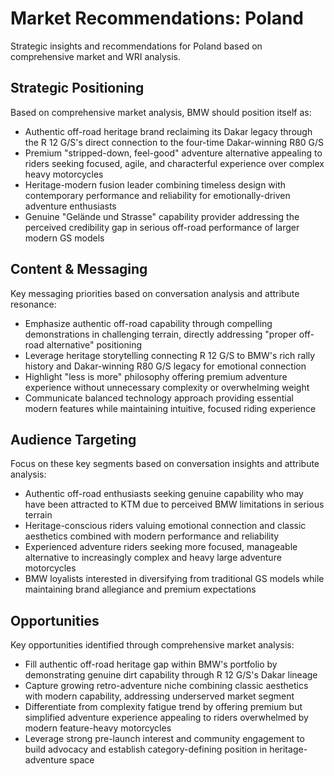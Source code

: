# Market Recommendations: Poland

Strategic insights and recommendations for Poland based on comprehensive market and WRI analysis.

## Strategic Positioning
Based on comprehensive market analysis, BMW should position itself as:
- Authentic off-road heritage brand reclaiming its Dakar legacy through the R 12 G/S's direct connection to the four-time Dakar-winning R80 G/S
- Premium "stripped-down, feel-good" adventure alternative appealing to riders seeking focused, agile, and characterful experience over complex heavy motorcycles
- Heritage-modern fusion leader combining timeless design with contemporary performance and reliability for emotionally-driven adventure enthusiasts
- Genuine "Gelände und Strasse" capability provider addressing the perceived credibility gap in serious off-road performance of larger modern GS models

## Content & Messaging
Key messaging priorities based on conversation analysis and attribute resonance:
- Emphasize authentic off-road capability through compelling demonstrations in challenging terrain, directly addressing "proper off-road alternative" positioning
- Leverage heritage storytelling connecting R 12 G/S to BMW's rich rally history and Dakar-winning R80 G/S legacy for emotional connection
- Highlight "less is more" philosophy offering premium adventure experience without unnecessary complexity or overwhelming weight
- Communicate balanced technology approach providing essential modern features while maintaining intuitive, focused riding experience

## Audience Targeting
Focus on these key segments based on conversation insights and attribute analysis:
- Authentic off-road enthusiasts seeking genuine capability who may have been attracted to KTM due to perceived BMW limitations in serious terrain
- Heritage-conscious riders valuing emotional connection and classic aesthetics combined with modern performance and reliability
- Experienced adventure riders seeking more focused, manageable alternative to increasingly complex and heavy large adventure motorcycles
- BMW loyalists interested in diversifying from traditional GS models while maintaining brand allegiance and premium expectations

## Opportunities
Key opportunities identified through comprehensive market analysis:
- Fill authentic off-road heritage gap within BMW's portfolio by demonstrating genuine dirt capability through R 12 G/S's Dakar lineage
- Capture growing retro-adventure niche combining classic aesthetics with modern capability, addressing underserved market segment
- Differentiate from complexity fatigue trend by offering premium but simplified adventure experience appealing to riders overwhelmed by modern feature-heavy motorcycles
- Leverage strong pre-launch interest and community engagement to build advocacy and establish category-defining position in heritage-adventure space